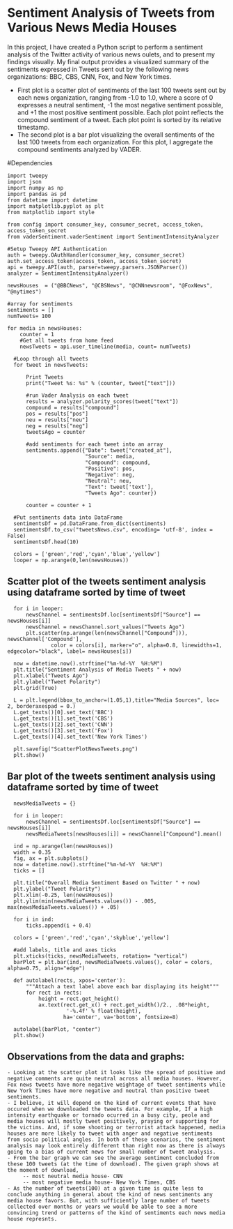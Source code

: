 # Sentiment Analysis of Tweets from Various News Media Houses
   In this project, I have created a Python script to perform a sentiment analysis of the Twitter activity of various news oulets, and to present my findings visually. My final output provides a visualized summary of the sentiments expressed in Tweets sent out by the following news organizations: BBC, CBS, CNN, Fox, and New York times.  
   - First plot is a scatter plot of sentiments of the last 100 tweets sent out by each news organization, ranging from -1.0 to 1.0, where a score of 0 expresses a neutral sentiment, -1 the most negative sentiment possible, and +1 the most positive sentiment possible.
Each plot point reflects the compound sentiment of a tweet. Each plot point is sorted by its relative timestamp.
   - The second plot is a bar plot visualizing the overall sentiments of the last 100 tweets from each organization. For this plot, I  aggregate the compound sentiments analyzed by VADER.
   
   #Dependencies
   
    import tweepy
    import json
    import numpy as np
    import pandas as pd
    from datetime import datetime
    import matplotlib.pyplot as plt
    from matplotlib import style
    
    from config import consumer_key, consumer_secret, access_token, access_token_secret
    from vaderSentiment.vaderSentiment import SentimentIntensityAnalyzer

    #Setup Tweepy API Authentication
    auth = tweepy.OAuthHandler(consumer_key, consumer_secret)
    auth.set_access_token(access_token, access_token_secret)
    api = tweepy.API(auth, parser=tweepy.parsers.JSONParser())
    analyzer = SentimentIntensityAnalyzer()

    newsHouses  = ("@BBCNews", "@CBSNews", "@CNNnewsroom", "@FoxNews", "@nytimes")

    #array for sentiments 
    sentiments = []
    numTweets= 100

    for media in newsHouses:
        counter = 1
        #Get all tweets from home feed
        newsTweets = api.user_timeline(media, count= numTweets)

      #Loop through all tweets 
      for tweet in newsTweets:

          Print Tweets
          print("Tweet %s: %s" % (counter, tweet["text"]))

          #run Vader Analysis on each tweet
          results = analyzer.polarity_scores(tweet["text"])
          compound = results["compound"]
          pos = results["pos"]
          neu = results["neu"]
          neg = results["neg"]
          tweetsAgo = counter

          #add sentiments for each tweet into an array
          sentiments.append({"Date": tweet["created_at"], 
                             "Source": media,
                             "Compound": compound,
                             "Positive": pos,
                             "Negative": neg,
                             "Neutral": neu,
                             "Text": tweet['text'],
                             "Tweets Ago": counter})

          counter = counter + 1  
          
      #Put sentiments data into DataFrame 
      sentimentsDf = pd.DataFrame.from_dict(sentiments)
      sentimentsDf.to_csv("tweetsNews.csv", encoding= 'utf-8', index = False)
      sentimentsDf.head(10)
      
      colors = ['green','red','cyan','blue','yellow']
      looper = np.arange(0,len(newsHouses))  

## Scatter plot of the tweets sentiment analysis using dataframe sorted by time of tweet 
      for i in looper:
          newsChannel = sentimentsDf.loc[sentimentsDf["Source"] == newsHouses[i]]
          newsChannel = newsChannel.sort_values("Tweets Ago")
          plt.scatter(np.arange(len(newsChannel["Compound"])), newsChannel['Compound'],
                  color = colors[i], marker="o", alpha=0.8, linewidths=1, edgecolor="black", label= newsHouses[i]) 

      now = datetime.now().strftime("%m-%d-%Y  %H:%M")
      plt.title("Sentiment Analysis of Media Tweets " + now)
      plt.xlabel("Tweets Ago")
      plt.ylabel("Tweet Polarity")
      plt.grid(True)

      L = plt.legend(bbox_to_anchor=(1.05,1),title="Media Sources", loc= 2, borderaxespad = 0.)
      L.get_texts()[0].set_text('BBC')
      L.get_texts()[1].set_text('CBS')
      L.get_texts()[2].set_text('CNN')
      L.get_texts()[3].set_text('Fox')
      L.get_texts()[4].set_text('New York Times')

      plt.savefig("ScatterPlotNewsTweets.png")
      plt.show()
      
## Bar plot of the tweets sentiment analysis using dataframe sorted by time of tweet 
      newsMediaTweets = {}

      for i in looper:
          newsChannel = sentimentsDf.loc[sentimentsDf["Source"] == newsHouses[i]]
          newsMediaTweets[newsHouses[i]] = newsChannel["Compound"].mean()

      ind = np.arange(len(newsHouses))
      width = 0.35
      fig, ax = plt.subplots()    
      now = datetime.now().strftime("%m-%d-%Y  %H:%M")
      ticks = []

      plt.title("Overall Media Sentiment Based on Twitter " + now)
      plt.ylabel("Tweet Polarity")
      plt.xlim(-0.25, len(newsHouses))
      plt.ylim(min(newsMediaTweets.values()) - .005, max(newsMediaTweets.values()) + .05)

      for i in ind:
          ticks.append(i + 0.4)

      colors = ['green','red','cyan','skyblue','yellow']

      #add labels, title and axes ticks
      plt.xticks(ticks, newsMediaTweets, rotation= "vertical")
      barPlot = plt.bar(ind, newsMediaTweets.values(), color = colors, alpha=0.75, align="edge")

      def autolabel(rects, xpos='center'):
          """Attach a text label above each bar displaying its height"""
          for rect in rects:
              height = rect.get_height()
              ax.text(rect.get_x() + rect.get_width()/2., .08*height,
                       '-%.4f' % float(height),
                      ha='center', va='bottom', fontsize=8)

      autolabel(barPlot, "center")
      plt.show()

## Observations from the data and graphs:
    - Looking at the scatter plot it looks like the spread of positive and negative comments are quite neutral across all media houses. However, Fox news tweets have more negative weightage of tweet sentiments while New York Times have more negative and neutral than positive tweet sentiments.
    - I believe, it will depend on the kind of current events that have occured when we downloaded the tweets data. For example, If a high intensity earthquake or tornado ocurred in a busy city, peole and media houses will mostly tweet positively, praying or supporting for the victims. And, if some shooting or terrorist attack happened, media houses are more likely to tweet with anger and negative sentiments from socio political angles. In both of these scenarios, the sentiment analysis may look entirely different than right now as there is always going to a bias of current news for small number of tweet analysis.
    - From the bar graph we can see the average sentiment concluded from these 100 tweets (at the time of download). The given graph shows at the moment of download, 
         -- most neutral media house- CNN
         -- most negative media house- New York Times, CBS
    - As the number of tweets(100) at a given time is quite less to conclude anything in general about the kind of news sentiments any media house favors. But, with sufficiently large number of tweets collected over months or years we would be able to see a more convincing trend or patterns of the kind of sentiments each news media house represnts. 
